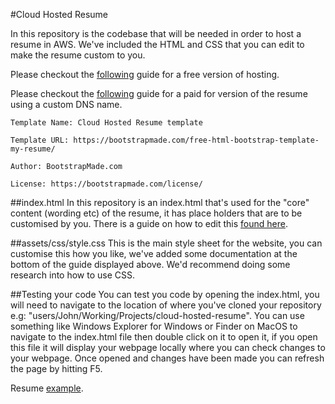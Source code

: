 #Cloud Hosted Resume

In this repository is the codebase that will be needed in order to host a resume in AWS. We've included the HTML and CSS that you can edit to make the resume custom to you.

Please checkout the [following](https://docs.google.com/document/d/13umPTQTPTK8b0SVYZLKFCvFrgFWAQOzCmLobFMUrPcI/edit?usp=sharing) guide for a free version of hosting.

Please checkout the [following](https://drive.google.com/file/d/1Qz4HrfChr5fPvh9VtxDcFGZlTLjxVcut/view?usp=sharing) guide for a paid for version of the resume using a custom DNS name.

```
Template Name: Cloud Hosted Resume template

Template URL: https://bootstrapmade.com/free-html-bootstrap-template-my-resume/

Author: BootstrapMade.com

License: https://bootstrapmade.com/license/
```

##index.html
In this repository is an index.html that's used for the "core" content (wording etc) of the resume, it has place holders that are to be customised by you. There is a guide on how to edit this [found here](https://anddigitaltransformation.atlassian.net/wiki/spaces/CNI/pages/4372955165/Resume+template+documentation).</p>

##assets/css/style.css
This is the main style sheet for the website, you can customise this how you like, we've added some documentation at the bottom of the guide displayed above. We'd recommend doing some research into how to use CSS.</p>

##Testing your code
You can test you code by opening the index.html, you will need to navigate to the location of where you've cloned your repository e.g: "users/John/Working/Projects/cloud-hosted-resume". You can use something like Windows Explorer for Windows or Finder on MacOS to navigate to the index.html file then double click on it to open it, if you open this file it will display your webpage locally where you can check changes to your webpage. Once opened and changes have been made you can refresh the page by hitting F5.

Resume [example](https://mattyburn.com).
